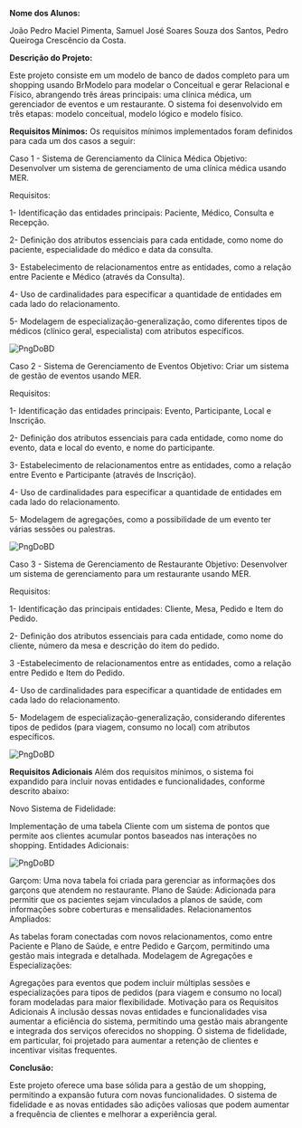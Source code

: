   **Nome dos Alunos:**

João Pedro Maciel Pimenta, Samuel José Soares Souza dos Santos, Pedro Queiroga Crescêncio da Costa.

  **Descrição do Projeto:**

Este projeto consiste em um modelo de banco de dados completo para um shopping usando BrModelo para modelar o Conceitual e gerar Relacional e Físico, abrangendo três áreas principais: uma clínica médica, um gerenciador de eventos e um restaurante. O sistema foi desenvolvido em três etapas: modelo conceitual, modelo lógico e modelo físico.

  **Requisitos Mínimos:**
Os requisitos mínimos implementados foram definidos para cada um dos casos a seguir:

Caso 1 - Sistema de Gerenciamento da Clínica Médica
Objetivo: Desenvolver um sistema de gerenciamento de uma clínica médica usando MER.

Requisitos:

1- Identificação das entidades principais: Paciente, Médico, Consulta e Recepção.

2- Definição dos atributos essenciais para cada entidade, como nome do paciente, especialidade do médico e data da consulta.

3- Estabelecimento de relacionamentos entre as entidades, como a relação entre Paciente e Médico (através da Consulta).

4- Uso de cardinalidades para especificar a quantidade de entidades em cada lado do relacionamento.

5- Modelagem de especialização-generalização, como diferentes tipos de médicos (clínico geral, especialista) com atributos específicos.


![PngDoBD](https://github.com/Pimenta15/BDprojeto/blob/master/Caso1.png)

Caso 2 - Sistema de Gerenciamento de Eventos
Objetivo: Criar um sistema de gestão de eventos usando MER.

Requisitos:

1- Identificação das entidades principais: Evento, Participante, Local e Inscrição.

2- Definição dos atributos essenciais para cada entidade, como nome do evento, data e local do evento, e nome do participante.

3- Estabelecimento de relacionamentos entre as entidades, como a relação entre Evento e Participante (através de Inscrição).

4- Uso de cardinalidades para especificar a quantidade de entidades em cada lado do relacionamento.

5- Modelagem de agregações, como a possibilidade de um evento ter várias sessões ou palestras.


![PngDoBD](https://github.com/Pimenta15/BDprojeto/blob/master/Caso2.png)

Caso 3 - Sistema de Gerenciamento de Restaurante
Objetivo: Desenvolver um sistema de gerenciamento para um restaurante usando MER.

Requisitos:

1- Identificação das principais entidades: Cliente, Mesa, Pedido e Item do Pedido.

2- Definição dos atributos essenciais para cada entidade, como nome do cliente, número da mesa e descrição do item do pedido.

3 -Estabelecimento de relacionamentos entre as entidades, como a relação entre Pedido e Item do Pedido.

4- Uso de cardinalidades para especificar a quantidade de entidades em cada lado do relacionamento.

5- Modelagem de especialização-generalização, considerando diferentes tipos de pedidos (para viagem, consumo no local) com atributos específicos.

![PngDoBD](https://github.com/Pimenta15/BDprojeto/blob/master/Caso3.png)

  **Requisitos Adicionais**
Além dos requisitos mínimos, o sistema foi expandido para incluir novas entidades e funcionalidades, conforme descrito abaixo:

Novo Sistema de Fidelidade:

  Implementação de uma tabela Cliente com um sistema de pontos que permite aos clientes acumular pontos baseados nas interações no shopping.
Entidades Adicionais:

![PngDoBD](https://github.com/Pimenta15/BDprojeto/blob/master/Generalização.png)

  Garçom: Uma nova tabela foi criada para gerenciar as informações dos garçons que atendem no restaurante.
Plano de Saúde: Adicionada para permitir que os pacientes sejam vinculados a planos de saúde, com informações sobre coberturas e mensalidades.
Relacionamentos Ampliados:

  As tabelas foram conectadas com novos relacionamentos, como entre Paciente e Plano de Saúde, e entre Pedido e Garçom, permitindo uma gestão mais integrada e detalhada.
Modelagem de Agregações e Especializações:

  Agregações para eventos que podem incluir múltiplas sessões e especializações para tipos de pedidos (para viagem e consumo no local) foram modeladas para maior flexibilidade.
Motivação para os Requisitos Adicionais
A inclusão dessas novas entidades e funcionalidades visa aumentar a eficiência do sistema, permitindo uma gestão mais abrangente e integrada dos serviços oferecidos no shopping. O sistema de fidelidade, em particular, foi projetado para aumentar a retenção de clientes e incentivar visitas frequentes.

**Conclusão:**

  Este projeto oferece uma base sólida para a gestão de um shopping, permitindo a expansão futura com novas funcionalidades. O sistema de fidelidade e as novas entidades são adições valiosas que podem aumentar a frequência de clientes e melhorar a experiência geral.
